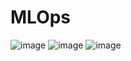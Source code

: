 # MLOps

![image](https://github.com/user-attachments/assets/299e1466-caf4-4bca-9546-f1aa78272682)
![image](https://github.com/user-attachments/assets/8fa7012e-f92d-4dbe-b730-4b27cd11d6af)
![image](https://github.com/user-attachments/assets/73fc7e1f-77b2-4212-895d-b044fe4aae1b)


